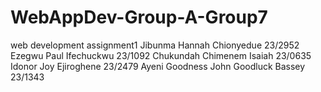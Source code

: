 # WebAppDev-Group-A-Group7
web development assignment1
Jibunma Hannah Chionyedue 23/2952
Ezegwu Paul Ifechuckwu 23/1092
Chukundah Chimenem Isaiah 23/0635
Idonor Joy Ejiroghene  23/2479
Ayeni Goodness 
John Goodluck Bassey 23/1343
